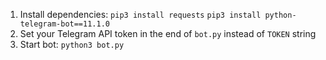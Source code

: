 1. Install dependencies: 
`pip3 install requests`
`pip3 install python-telegram-bot==11.1.0`
2. Set your Telegram API token in the end of `bot.py` instead of `TOKEN` string 
3. Start bot: `python3 bot.py`
